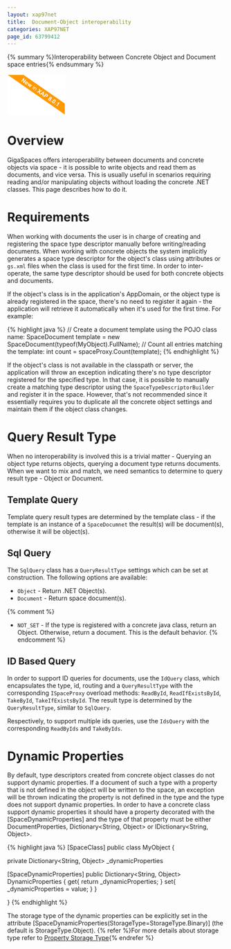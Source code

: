 ```yaml
---
layout: xap97net
title:  Document-Object interoperability
categories: XAP97NET
page_id: 63799412
---
```



{% summary %}Interoperability between Concrete Object and Document space entries{% endsummary %}

![new-in-801-banner.png](/attachment_files/xap97net/new-in-801-banner.png)

# Overview

GigaSpaces offers interoperability between documents and concrete objects via space - it is possible to write objects and read them as documents, and vice versa. This is usually useful in scenarios requiring reading and/or manipulating objects without loading the concrete .NET classes. This page describes how to do it.

# Requirements

When working with documents the user is in charge of creating and registering the space type descriptor manually before writing/reading documents. When working with concrete objects the system implicitly generates a space type descriptor for the object's class using attributes or `gs.xml` files when the class is used for the first time. In order to inter-operate, the same type descriptor should be used for both concrete objects and documents.

If the object's class is in the application's AppDomain, or the object type is already registered in the space, there's no need to register it again - the application will retrieve it automatically when it's used for the first time. For example:

{% highlight java %}
// Create a document template using the POJO class name:
SpaceDocument template = new SpaceDocument(typeof(MyObject).FullName);
// Count all entries matching the template:
int count = spaceProxy.Count(template);
{% endhighlight %}


If the object's class is not available in the classpath or server, the application will throw an exception indicating there's no type descriptor registered for the specified type. In that case, it is possible to manually create a matching type descriptor using the `SpaceTypeDescriptorBuilder` and register it in the space. However, that's not recommended since it essentially requires you to duplicate all the concrete object settings and maintain them if the object class changes.

# Query Result Type

When no interoperability is involved this is a trivial matter - Querying an object type returns objects, querying a document type returns documents.
When we want to mix and match, we need semantics to determine to query result type - Object or Document.

## Template Query

Template query result types are determined by the template class - if the template is an instance of a `SpaceDocumnet` the result(s) will be document(s), otherwise it will be object(s).

## Sql Query

The `SqlQuery` class has a `QueryResultType` settings which can be set at construction. The following options are available:
- `Object` - Return .NET Object(s).
- `Document` - Return space document(s).

{% comment %}
* `NOT_SET` - If the type is registered with a concrete java class, return an Object. Otherwise, return a document. This is the default behavior.
{% endcomment %}


## ID Based Query

In order to support ID queries for documents, use the `IdQuery` class, which encapsulates the type, id, routing and a `QueryResultType` with the corresponding `ISpaceProxy` overload methods: `ReadById`, `ReadIfExistsById`, `TakeById`, `TakeIfExistsById`. The result type is determined by the `QueryResultType`, similar to `SqlQuery`.

Respectively, to support multiple ids queries, use the `IdsQuery` with the corresponding `ReadByIds` and `TakeByIds`.

# Dynamic Properties

By default, type descriptors created from concrete object classes do not support dynamic properties. If a document of such a type with a property that is not defined in the object will be written to the space, an exception will be thrown indicating the property is not defined in the type and the type does not support dynamic properties.
In order to have a concrete class support dynamic properties it should have a property decorated with the \[SpaceDynamicProperties\] and the type of that property must be either DocumentProperties, Dictionary<String, Object> or IDictionary<String, Object>.


{% highlight java %}
[SpaceClass]
public class MyObject
{

  private Dictionary<String, Object> _dynamicProperties

  [SpaceDynamicProperties]
  public Dictionary<String, Object> DynamicProperties
  {
     get{ return _dynamicProperties; }
     set{ _dynamicProperties = value; }
  }

}
{% endhighlight %}


The storage type of the dynamic properties can be explicitly set in the attribute \[SpaceDynamicProperties(StorageType=StorageType.Binary)\] (the default is StorageType.Object).
{% refer %}For more details about storage type refer to [Property Storage Type](./property-storage-type.html){% endrefer %}
